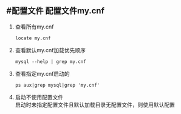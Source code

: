 #配置文件
配置文件my.cnf
--------
1. 查看所有my.cnf

    ```
    locate my.cnf
    ```
2. 查看默认my.cnf加载优先顺序
    ```
    mysql --help | grep my.cnf
    ```
3. 查看指定my.cnf启动的
    ```
    ps aux|grep mysql|grep 'my.cnf'
    ```
4. 启动不使用配置文件<br>
   启动时未指定配置文件且默认加载目录无配置文件，则使用默认配置